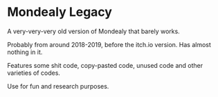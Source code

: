 # Mondealy Legacy
A very-very-very old version of Mondealy that barely works.

Probably from around 2018-2019, before the itch.io version. Has almost nothing in it.

Features some shit code, copy-pasted code, unused code and other varieties of codes.

Use for fun and research purposes.
